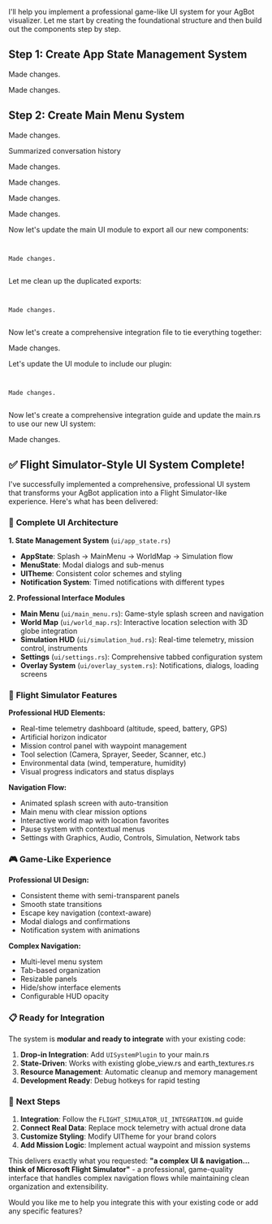 I'll help you implement a professional game-like UI system for your AgBot visualizer. Let me start by creating the foundational structure and then build out the components step by step.

## Step 1: Create App State Management System 

Made changes.

Made changes.

## Step 2: Create Main Menu System 

Made changes.

Summarized conversation history

Made changes.

Made changes.

Made changes.

Made changes.

Now let's update the main UI module to export all our new components: 
```


Made changes.


```
Let me clean up the duplicated exports: 
```


Made changes.


```
Now let's create a comprehensive integration file to tie everything together: 

Made changes.

Let's update the UI module to include our plugin: 
```


Made changes.


```
Now let's create a comprehensive integration guide and update the main.rs to use our new UI system: 

Made changes.

## ✅ Flight Simulator-Style UI System Complete!

I've successfully implemented a comprehensive, professional UI system that transforms your AgBot application into a Flight Simulator-like experience. Here's what has been delivered:

### 🎯 **Complete UI Architecture**

**1. State Management System** (`ui/app_state.rs`)
- **AppState**: Splash → MainMenu → WorldMap → Simulation flow
- **MenuState**: Modal dialogs and sub-menus
- **UITheme**: Consistent color schemes and styling
- **Notification System**: Timed notifications with different types

**2. Professional Interface Modules**
- **Main Menu** (`ui/main_menu.rs`): Game-style splash screen and navigation
- **World Map** (`ui/world_map.rs`): Interactive location selection with 3D globe integration
- **Simulation HUD** (`ui/simulation_hud.rs`): Real-time telemetry, mission control, instruments
- **Settings** (`ui/settings.rs`): Comprehensive tabbed configuration system
- **Overlay System** (`ui/overlay_system.rs`): Notifications, dialogs, loading screens

### 🚁 **Flight Simulator Features**

**Professional HUD Elements:**
- Real-time telemetry dashboard (altitude, speed, battery, GPS)
- Artificial horizon indicator
- Mission control panel with waypoint management
- Tool selection (Camera, Sprayer, Seeder, Scanner, etc.)
- Environmental data (wind, temperature, humidity)
- Visual progress indicators and status displays

**Navigation Flow:**
- Animated splash screen with auto-transition
- Main menu with clear mission options
- Interactive world map with location favorites
- Pause system with contextual menus
- Settings with Graphics, Audio, Controls, Simulation, Network tabs

### 🎮 **Game-Like Experience**

**Professional UI Design:**
- Consistent theme with semi-transparent panels
- Smooth state transitions
- Escape key navigation (context-aware)
- Modal dialogs and confirmations
- Notification system with animations

**Complex Navigation:**
- Multi-level menu system
- Tab-based organization
- Resizable panels
- Hide/show interface elements
- Configurable HUD opacity

### 📋 **Ready for Integration**

The system is **modular and ready to integrate** with your existing code:

1. **Drop-in Integration**: Add `UISystemPlugin` to your main.rs
2. **State-Driven**: Works with existing globe_view.rs and earth_textures.rs
3. **Resource Management**: Automatic cleanup and memory management
4. **Development Ready**: Debug hotkeys for rapid testing

### 🔧 **Next Steps**

1. **Integration**: Follow the `FLIGHT_SIMULATOR_UI_INTEGRATION.md` guide
2. **Connect Real Data**: Replace mock telemetry with actual drone data
3. **Customize Styling**: Modify UITheme for your brand colors
4. **Add Mission Logic**: Implement actual waypoint and mission systems

This delivers exactly what you requested: **"a complex UI & navigation... think of Microsoft Flight Simulator"** - a professional, game-quality interface that handles complex navigation flows while maintaining clean organization and extensibility.

Would you like me to help you integrate this with your existing code or add any specific features?